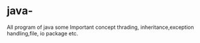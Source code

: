 # java-
All program of java
some Important concept thrading, inheritance,exception handling,file, io package etc.
